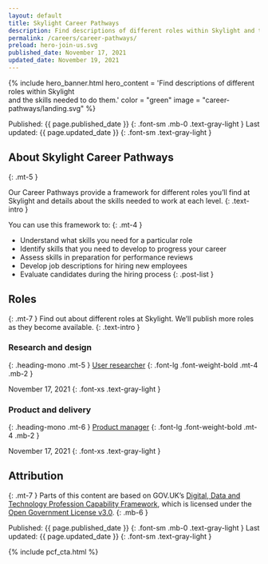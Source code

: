 ```yaml
---
layout: default
title: Skylight Career Pathways
description: Find descriptions of different roles within Skylight and the skills needed to do them.
permalink: /careers/career-pathways/
preload: hero-join-us.svg
published_date: November 17, 2021
updated_date: November 19, 2021
---
```


{% include hero_banner.html
  hero_content = 'Find descriptions of different roles within Skylight <br class="linebreak">and the skills needed to do them.'
  color = "green"
  image = "career-pathways/landing.svg"
%}

<div class="maxw-prose grid-container text">
  <div class="text prose" id="" markdown="1">
Published: {{ page.published_date }}
{: .font-sm .mb-0 .text-gray-light }
Last updated: {{ page.updated_date }}
{: .font-sm .text-gray-light }

## About Skylight Career Pathways
{: .mt-5 }

Our Career Pathways provide a framework for different roles you’ll find at Skylight and details about the skills needed to work at each level.
{: .text-intro }

You can use this framework to:
{: .mt-4 }

- Understand what skills you need for a particular role
- Identify skills that you need to develop to progress your career
- Assess skills in preparation for performance reviews
- Develop job descriptions for hiring new employees
- Evaluate candidates during the hiring process
{: .post-list }

## Roles
{: .mt-7 }
Find out about different roles at Skylight. We’ll publish more roles as they become available.
{: .text-intro }

### Research and design
{: .heading-mono .mt-5 }
[User researcher](/careers/career-pathways/user-researcher/)
{: .font-lg .font-weight-bold .mt-4 .mb-2 }

November 17, 2021
{: .font-xs .text-gray-light }

### Product and delivery
{: .heading-mono .mt-6 }
[Product manager](/careers/career-pathways/product-manager/)
{: .font-lg .font-weight-bold .mt-4 .mb-2 }

November 17, 2021
{: .font-xs .text-gray-light }

## Attribution
{: .mt-7 }
Parts of this content are based on GOV.UK’s [Digital, Data and Technology Profession Capability Framework](https://www.gov.uk/government/collections/digital-data-and-technology-profession-capability-framework), which is licensed under the [Open Government License v3.0](https://www.nationalarchives.gov.uk/doc/open-government-licence/version/3/).
{: .mb-6 }

Published: {{ page.published_date }}
{: .font-sm .mb-0 .text-gray-light }
Last updated: {{ page.updated_date }}
{: .font-sm .text-gray-light }
  </div>
</div>

{% include pcf_cta.html %}
